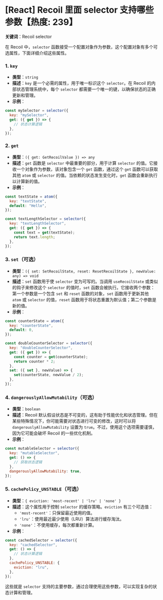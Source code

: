 # [React] Recoil 里面 selector 支持哪些参数【热度: 239】

**关键词**：Recoil selector

在 Recoil 中，`selector` 函数接受一个配置对象作为参数，这个配置对象有多个可选属性，下面详细介绍这些属性。

### 1. `key`

- **类型**：`string`
- **描述**：`key` 是一个必需的属性，用于唯一标识这个 `selector`。在 Recoil 的内部状态管理系统中，每个 `selector` 都需要一个唯一的键，以确保状态的正确更新和管理。
- **示例**：

```jsx
const mySelector = selector({
  key: "mySelector",
  get: ({ get }) => {
    // 状态计算逻辑
  },
});
```

### 2. `get`

- **类型**：`({ get: GetRecoilValue }) => any`
- **描述**：`get` 函数是 `selector` 中最重要的部分，用于计算 `selector` 的值。它接收一个对象作为参数，该对象包含一个 `get` 函数，通过这个 `get` 函数可以获取其他 `atom` 或 `selector` 的值。当依赖的状态发生变化时，`get` 函数会重新执行以计算新的值。
- **示例**：

```jsx
const textState = atom({
  key: "textState",
  default: "Hello",
});

const textLengthSelector = selector({
  key: "textLengthSelector",
  get: ({ get }) => {
    const text = get(textState);
    return text.length;
  },
});
```

### 3. `set`（可选）

- **类型**：`({ set: SetRecoilState, reset: ResetRecoilState }, newValue: any) => void`
- **描述**：`set` 函数用于使 `selector` 变为可写的。当调用 `useRecoilState` 或类似的钩子来修改这个 `selector` 的值时，`set` 函数会被执行。它接收两个参数：第一个参数是一个包含 `set` 和 `reset` 函数的对象，`set` 函数用于更新其他 `atom` 或 `selector` 的值，`reset` 函数用于将状态重置为默认值；第二个参数是新的值。
- **示例**：

```jsx
const counterState = atom({
  key: "counterState",
  default: 0,
});

const doubleCounterSelector = selector({
  key: "doubleCounterSelector",
  get: ({ get }) => {
    const counter = get(counterState);
    return counter * 2;
  },
  set: ({ set }, newValue) => {
    set(counterState, newValue / 2);
  },
});
```

### 4. `dangerouslyAllowMutability`（可选）

- **类型**：`boolean`
- **描述**：Recoil 默认假设状态是不可变的，这有助于性能优化和状态管理。但在某些特殊情况下，你可能需要对状态进行可变的修改，这时可以将 `dangerouslyAllowMutability` 设置为 `true`。不过，使用这个选项需要谨慎，因为它可能会破坏 Recoil 的一些优化机制。
- **示例**：

```jsx
const mutableSelector = selector({
  key: "mutableSelector",
  get: () => {
    // 获取状态逻辑
  },
  dangerouslyAllowMutability: true,
});
```

### 5. `cachePolicy_UNSTABLE`（可选）

- **类型**：`{ eviction: 'most-recent' | 'lru' | 'none' }`
- **描述**：这个属性用于控制 `selector` 的缓存策略。`eviction` 有三个可选值：
  - `'most-recent'`：只保留最近使用的值。
  - `'lru'`：使用最近最少使用（LRU）算法进行缓存淘汰。
  - `'none'`：不使用缓存，每次都重新计算。
- **示例**：

```jsx
const cachedSelector = selector({
  key: "cachedSelector",
  get: () => {
    // 状态计算逻辑
  },
  cachePolicy_UNSTABLE: {
    eviction: "lru",
  },
});
```

这些就是 `selector` 支持的主要参数，通过合理使用这些参数，可以实现复杂的状态计算和管理。